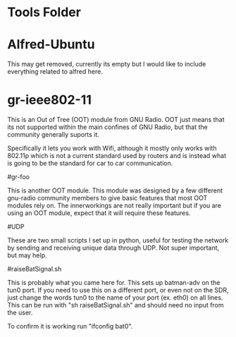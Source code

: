 # Tools Folder

# Alfred-Ubuntu

This may get removed, currently its empty but I would like to include everything related to alfred here.

# gr-ieee802-11

This is an Out of Tree (OOT) module from GNU Radio. OOT just means that its not supported within the main confines of GNU Radio, but that the community generally suports it.

Specifically it lets you work with Wifi, although it mostly only works with 802.11p which is not a current
standard used by routers and is instead what is going to be the standard for car to car communication. 


#gr-foo

This is another OOT module. This module
was designed by a few different gnu-radio community 
members to give basic features that most OOT
modules rely on. The innerworkings are not really 
important
but if you are using an OOT module, expect that it
will require these features. 

#UDP

These are two small scripts I set up in python, useful for testing the network by sending and receiving unique data through UDP. Not super important, but may help.

#raiseBatSignal.sh

This is probably what you came here for. This sets up
batman-adv on the tun0 port. If you need to use this on
a different port, or even not on the SDR, just change
the words tun0 to the name of your port (ex. eth0) on all lines. This can be run with "sh raiseBatSignal.sh" and should need no input from the user. 

To confirm it is working run "ifconfig bat0". 

